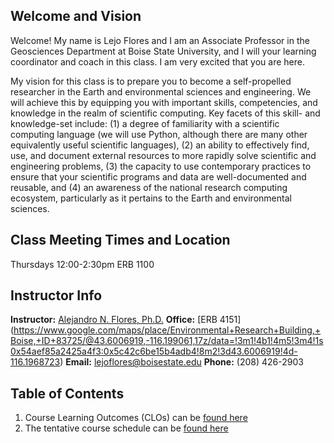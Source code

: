 ## Welcome and Vision

Welcome! My name is Lejo Flores and I am an Associate Professor in the Geosciences Department at Boise State University, and I will your learning coordinator and coach in this class. I am very excited that you are here.

My vision for this class is to prepare you to become a self-propelled researcher in the Earth and environmental sciences and engineering. We will achieve this by equipping you with important skills, competencies, and knowledge in the realm of scientific computing. Key facets of this skill- and knowledge-set include: (1) a degree of familiarity with a scientific computing language (we will use Python, although there are many other equivalently useful scientific languages), (2) an ability to effectively find, use, and document external resources to more rapidly solve scientific and engineering problems, (3) the capacity to use contemporary practices to ensure that your scientific programs and data are well-documented and reusable, and (4) an awareness of the national research computing ecosystem, particularly as it pertains to the Earth and environmental sciences.

## Class Meeting Times and Location 
Thursdays 12:00-2:30pm ERB 1100

## Instructor Info
__Instructor:__ [Alejandro N. Flores, Ph.D.](https://leaf.boisestate.edu/alejandro-lejo-flores/)
__Office:__ [ERB 4151] (https://www.google.com/maps/place/Environmental+Research+Building,+Boise,+ID+83725/@43.6006919,-116.199061,17z/data=!3m1!4b1!4m5!3m4!1s0x54aef85a2425a4f3:0x5c42c6be15b4adb4!8m2!3d43.6006919!4d-116.1968723)
__Email:__ [lejoflores@boisestate.edu](mailto:lejoflores@boisestate.edu)
__Phone:__ (208) 426-2903

## Table of Contents
1. Course Learning Outcomes (CLOs) can be [found here](pages/LearningOutcomes.md)
2. The tentative course schedule can be [found here](pages/Schedule.md)
